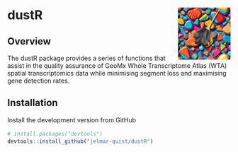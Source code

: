 
<!-- README.md is generated from README.Rmd. Please edit that file -->

# dustR <img src="man/figures/logo.png" align="right" height="118" alt="" />

<!-- badges: start -->
<!-- badges: end -->

## Overview

The dustR package provides a series of functions that assist in the
quality assurance of GeoMx Whole Transcriptome Atlas (WTA) spatial
transcriptomics data while minimising segment loss and maximising gene
detection rates.

## Installation

Install the development version from GitHub

``` r
# install.packages("devtools")
devtools::install_github("jelmar-quist/dustR")
```
